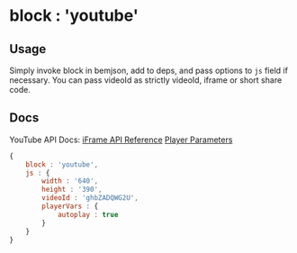 # block : 'youtube'

## Usage
Simply invoke block in bemjson, add to deps, and pass options to `js` field if necessary.
You can pass videoId as strictly videoId, iframe or short share code.

## Docs
YouTube API Docs:
[iFrame API Reference](https://developers.google.com/youtube/iframe_api_reference)
[Player Parameters](https://developers.google.com/youtube/player_parameters?playerVersion=HTML5)

```javascript
{
    block : 'youtube',
    js : {
        width : '640',
        height : '390',
        videoId : 'ghbZADQWG2U',
        playerVars : {
            autoplay : true
        }
    }
}
```